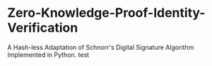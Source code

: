 # Zero-Knowledge-Proof-Identity-Verification
A Hash-less Adaptation of Schnorr's Digital Signature Algorithm Implemented in Python. 
test

